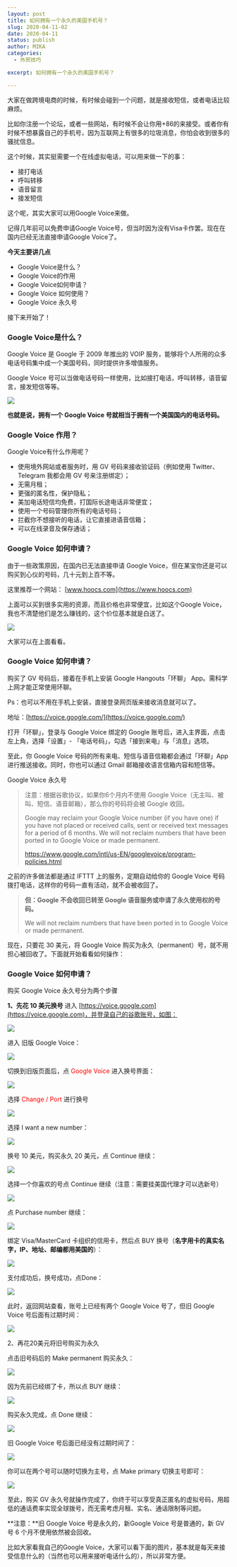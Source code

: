 ```yaml
---
layout: post
title: 如何拥有一个永久的美国手机号？
slug: 2020-04-11-02
date: 2020-04-11
status: publish
author: MIKA
categories: 
  - 外贸技巧

excerpt: 如何拥有一个永久的美国手机号？

---
```


大家在做跨境电商的时候，有时候会碰到一个问题，就是接收短信，或者电话比较麻烦。

比如你注册一个论坛，或者一些网站，有时候不会让你用+86的来接受。或者你有时候不想暴露自己的手机号，因为互联网上有很多的垃圾消息，你怕会收到很多的骚扰信息。

这个时候，其实挺需要一个在线虚拟电话，可以用来做一下的事：

- 接打电话
- 呼叫转移
- 语音留言
- 接发短信

这个呢，其实大家可以用Google Voice来做。

记得几年前可以免费申请Google Voice号，但当时因为没有Visa卡作罢。现在在国内已经无法直接申请Google Voice了。

**今天主要讲几点**
- Google Voice是什么？
- Google Voice的作用
- Google Voice如何申请？
- Google Voice 如何使用？
- Google Voice 永久号

接下来开始了！

### Google Voice是什么？

Google Voice 是 Google 于 2009 年推出的 VOIP 服务，能够将个人所用的众多电话号码集中成一个美国号码，同时提供许多增值服务。

Google Voice 号可以当做电话号码一样使用，比如接打电话，呼叫转移，语音留言，接发短信等等。

![](./GoogleSkill/google_voice/01.png)

**也就是说，拥有一个 Google Voice 号就相当于拥有一个美国国内的电话号码。**

### Google Voice 作用？

Google Voice有什么作用呢？

- 使用境外网站或者服务时，用 GV 号码来接收验证码（例如使用 Twitter、Telegram 我都会用 GV 号来注册绑定）；
- 无需月租；
- 更强的匿名性，保护隐私；
- 美加电话短信均免费，打国际长途电话非常便宜；
- 使用一个号码管理你所有的电话号码；
- 拦截你不想接听的电话，让它直接进语音信箱；
- 可以在线录音及保存通话；

### Google Voice 如何申请？

由于一些政策原因，在国内已无法直接申请 Google Voice，但在某宝你还是可以购买到心仪的号码，几十元到上百不等。

这里推荐一个网站： [www.hoocs.com](https://www.hoocs.com)

上面可以买到很多实用的资源，而且价格也非常便宜，比如这个Google Voice，我也不清楚他们是怎么赚钱的，这个价位基本就是白送了。

![](./GoogleSkill/google_voice/02.png)

大家可以在上面看看。



### Google Voice 如何申请？

购买了 GV 号码后，接着在手机上安装  Google Hangouts「环聊」 App。需科学上网才能正常使用环聊。

Ps：也可以不用在手机上安装，直接登录网页版来接收消息就可以了。

地址：[https://voice.google.com/](https://voice.google.com/)

打开「环聊」，登录与 Google Voice 绑定的 Google 账号后，进入主界面，点击左上角，选择「设置」- 「电话号码」，勾选「接到来电」与「消息」选项。

至此，你 Google Voice 号码的所有来电、短信与语音信箱都会通过「环聊」App 进行推送接收。同时，你也可以通过 Gmail 邮箱接收语言信箱内容和短信等。

Google Voice 永久号


>注意：根据谷歌协议，如果你6个月内不使用 Google Voice（无主叫、被叫、短信、语音邮箱），那么你的号码将会被 Google 收回。
>
>Google may reclaim your Google Voice number (if you have one) if you have not placed or received calls, sent or received text messages for a period of 6 months. We will not 
>reclaim numbers that have been ported in to Google Voice or made permanent.
>
>https://www.google.com/intl/us-EN/googlevoice/program-policies.html


之前的许多做法都是通过 IFTTT 上的服务，定期自动给你的 Google Voice 号码拨打电话，这样你的号码一直有活动，就不会被收回了。

>**但：Google 不会收回已转至 Google 语音服务或申请了永久使用权的号码。**
>
>We will not reclaim numbers that have been ported in to Google Voice or made permanent.

现在，只要花 30 美元，将 Google Voice 购买为永久（permanent）号，就不用担心被回收了。下面就开始看看如何操作：

### Google Voice 如何申请？

购买 Google Voice 永久号分为两个步骤

**1、先花 10 美元换号**
进入 [https://voice.google.com](https://voice.google.com)，并登录自己的谷歌账号，如图：

![](./GoogleSkill/google_voice/03.png)

进入 旧版 Google Voice：

![](./GoogleSkill/google_voice/04.png)

切换到旧版页面后，点 <font color=red>Google Voice</font> 进入换号界面：

![](./GoogleSkill/google_voice/05.png)

选择 <font color=red>Change / Port</font> 进行换号

![](./GoogleSkill/google_voice/06.png)

选择 I want a new number：

![](./GoogleSkill/google_voice/07.png)

换号 10 美元，购买永久 20 美元，点 Continue 继续：

![](./GoogleSkill/google_voice/08.png)

选择一个你喜欢的号点 Continue 继续（注意：需要挂美国代理才可以选新号）

![](./GoogleSkill/google_voice/09.png)

点 Purchase number 继续：

![](./GoogleSkill/google_voice/10.png)

绑定 Visa/MasterCard 卡组织的信用卡，然后点 BUY 换号（**名字用卡的真实名字，IP、地址、邮编都用美国的**）：

![](./GoogleSkill/google_voice/11.png)

支付成功后，换号成功，点Done：

![](./GoogleSkill/google_voice/12.png)

此时，返回网站查看，账号上已经有两个 Google Voice 号了，但旧 Google Voice 号后面有过期时间：

![](./GoogleSkill/google_voice/13.png)

2、再花20美元将旧号购买为永久

点击旧号码后的 Make permanent 购买永久：

![](./GoogleSkill/google_voice/14.png)

因为先前已经绑了卡，所以点 BUY 继续：

![](./GoogleSkill/google_voice/15.png)

购买永久完成，点 Done 继续：

![](./GoogleSkill/google_voice/16.png)

旧 Google Voice 号后面已经没有过期时间了：

![](./GoogleSkill/google_voice/17.png)

你可以在两个号可以随时切换为主号，点 Make primary 切换主号即可：

![](./GoogleSkill/google_voice/18.png)

至此，购买 GV 永久号就操作完成了，你终于可以享受真正匿名的虚拟号码，用超低的通话费率实现全球拨号，而无需考虑月租、实名、通话限制等问题。

**注意：**旧 Google Voice 号是永久的，新Google Voice 号是普通的，新 GV 号 6 个月不使用依然被会回收。

比如大家看我自己的Google Voice，大家可以看下面的图片，基本就是每天来接受信息什么的（当然也可以用来接听电话什么的），所以非常方便。

[](./GoogleSkill/google_voice/19.png)




